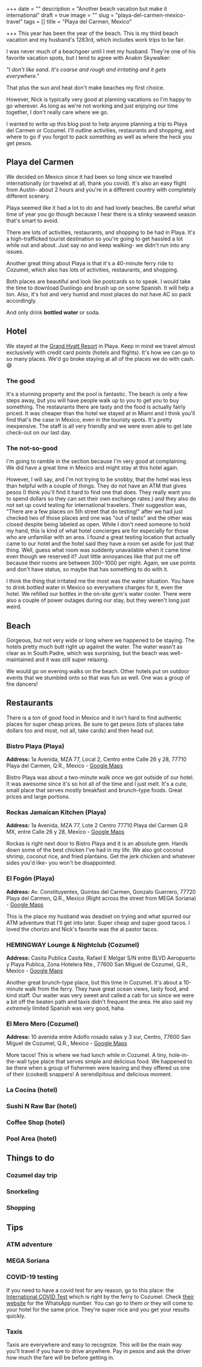 +++
date = ""
description = "Another beach vacation but make it international"
draft = true
image = ""
slug = "playa-del-carmen-mexico-travel"
tags = []
title = "Playa del Carmen, Mexico"

+++
This year has been the year of the beach. This is my third beach vacation and my husband's 1283rd, which includes work trips to be fair.

I was never much of a beachgoer until I met my husband. They're one of his favorite vacation spots, but I tend to agree with Anakin Skywalker:

_"I don't like sand. It's coarse and rough and irritating and it gets everywhere."_

That plus the sun and heat don't make beaches my first choice.

However, Nick is typically very good at planning vacations so I'm happy to go wherever. As long as we're not working and just enjoying our time together, I don't really care where we go.

I wanted to write up this blog post to help anyone planning a trip to Playa del Carmen or Cozumel. I'll outline activities, restaurants and shopping, and where to go if you forgot to pack something as well as where the heck you get pesos.

## Playa del Carmen

We decided on Mexico since it had been so long since we traveled internationally (or traveled at all, thank you covid). It's also an easy flight from Austin- about 2 hours and you're in a different country with completely different scenery.

Playa seemed like it had a lot to do and had lovely beaches. Be careful what time of year you go though because I hear there is a stinky seaweed season that's smart to avoid.

There are lots of activities, restaurants, and shopping to be had in Playa. It's a high-trafficked tourist destination so you're going to get hassled a lot while out and about. Just say no and keep walking- we didn't run into any issues.

Another great thing about Playa is that it's a 40-minute ferry ride to Cozumel, which also has lots of activities, restaurants, and shopping.

Both places are beautiful and look like postcards so to speak. I would take the time to download Duolingo and brush up on some Spanish. It will help a ton. Also, it's hot and very humid and most places do not have AC so pack accordingly.

And only drink **bottled water** or soda.

## Hotel

We stayed at the [Grand Hyatt Resort](https://www.hyatt.com/en-US/hotel/mexico/grand-hyatt-playa-del-carmen-resort/cunpc) in Playa. Keep in mind we travel almost exclusively with credit card points (hotels and flights). It's how we can go to so many places. We'd go broke staying at all of the places we do with cash. 😅

### The good

It's a stunning property and the pool is fantastic. The beach is only a few steps away, but you will have people walk up to you to get you to buy something. The restaurants there are tasty and the food is actually fairly priced. It was cheaper than the hotel we stayed at in Miami and I think you'll find that's the case in Mexico, even in the touristy spots. It's pretty inexpensive. The staff is all very friendly and we were even able to get late check-out on our last day.

### The not-so-good

I'm going to ramble in the section because I'm very good at complaining. We did have a great time in Mexico and might stay at this hotel again.

However, I will say, and I'm not trying to be snobby, that the hotel was less than helpful with a couple of things. They do not have an ATM that gives pesos (I think you'll find it hard to find one that does. They really want you to spend dollars so they can set their own exchange rates.) and they also do not set up covid testing for international travelers. Their suggestion was, "There are a few places on 5th street that do testing!" after we had just checked two of those places and one was "out of tests" and the other was closed despite being labeled as open. While I don't need someone to hold my hand, this is kind of what hotel concierges are for especially for those who are unfamiliar with an area. I found a great testing location that actually came to our hotel and the hotel said they have a room set aside for just that thing. Well, guess what room was suddenly unavailable when it came time even though we reserved it? Just little annoyances like that put me off because their rooms are between $300-$1000 per night. Again, we use points and don't have status, so maybe that has something to do with it.

I think the thing that irritated me the most was the water situation. You have to drink bottled water in Mexico so everywhere charges for it, even the hotel. We refilled our bottles in the on-site gym's water cooler. There were also a couple of power outages during our stay, but they weren't long just weird.

## Beach

Gorgeous, but not very wide or long where we happened to be staying. The hotels pretty much butt right up against the water. The water wasn't as clear as in South Padre, which was surprising, but the beach was well-maintained and it was still super relaxing.

We would go on evening walks on the beach. Other hotels put on outdoor events that we stumbled onto so that was fun as well. One was a group of fire dancers!

## Restaurants

There is a _ton_ of good food in Mexico and it isn't hard to find authentic places for super cheap prices. Be sure to get pesos (lots of places take dollars too and most, not all, take cards) and then head out.

### Bistro Playa (Playa)

**Address:** 1a Avenida, MZA 77, Local 2, Centro entre Calle 26 y 28, 77710 Playa del Carmen, Q.R., Mexico - [Google Maps](https://g.page/BistroPlaya?share)

Bistro Playa was about a two-minute walk once we got outside of our hotel. It was awesome since it's so hot all of the time and I just melt. It's a cute, small place that serves mostly breakfast and brunch-type foods. Great prices and large portions.

### Rockas Jamaican Kitchen (Playa)

**Address:** 1a Avenida, MZA 77, Lote 2 Centro 77710 Playa del Carmen Q.R MX, entre Calle 26 y 28, Mexico - [Google Maps](https://g.page/RockasJAM?share)

Rockas is right next door to Bistro Playa and it is an absolute gem. Hands down some of the best chicken I've had in my life. We also got coconut shrimp, coconut rice, and fried plantains. Get the jerk chicken and whatever sides you'd like- you won't be disappointed.

### El Fogón (Playa)

**Address:** Av. Constituyentes, Quintas del Carmen, Gonzalo Guerrero, 77720 Playa del Carmen, Q.R., Mexico (Right across the street from MEGA Soriana) - [Google Maps](https://goo.gl/maps/LaoyrvUbxaERh6Li6)

This is the place my husband was deadset on trying and what spurred our ATM adventure that I'll get into later. Super cheap and super good tacos. I loved the chorizo and Nick's favorite was the al pastor tacos.

### HEMINGWAY Lounge & Nightclub (Cozumel)

**Address:** Casita Publica Casita, Rafael E Melgar S/N entre BLVD Aeropuerto y Playa Publica, Zona Hotelera Nte., 77600 San Miguel de Cozumel, Q.R., Mexico - [Google Maps](https://g.page/hemingwayloungecozumel?share)

Another great brunch-type place, but this time in Cozumel. It's about a 10-minute walk from the ferry. They have great ocean views, tasty food, and kind staff. Our waiter was very sweet and called a cab for us since we were a bit off the beaten path and taxis didn't frequent the area. He also said my _extremely_ limited Spanish was very good, haha.

### El Mero Mero (Cozumel)

**Address:** 10 avenida entre Adolfo rosado salas y 3 sur, Centro, 77600 San Miguel de Cozumel, Q.R., Mexico - [Google Maps](https://goo.gl/maps/ca9hBv58wsCJ6p9J9)

More tacos! This is where we had lunch while in Cozumel. A tiny, hole-in-the-wall type place that serves simple and delicious food. We happened to be there when a group of fishermen were leaving and they offered us one of their (cooked) snappers! A serendipitous and delicious moment.

### La Cocina (hotel)

### Sushi N Raw Bar (hotel)

### Coffee Shop (hotel)

### Pool Area (hotel)

## Things to do

### Cozumel day trip

### Snorkeling

### Shopping

## Tips

### ATM adventure

### MEGA Soriana

### COVID-19 testing

If you need to have a covid test for any reason, go to this place: the [International COVID Test](https://goo.gl/maps/34R8SjPhGjc6VFNr7) which is right by the ferry to Cozumel. Check [their website](https://www.covidtestplayadelcarmen.com/) for the WhatsApp number. You can go to them or they will come to your hotel for the same price. They're super nice and you get your results quickly.

### Taxis

Taxis are everywhere and easy to recognize. This will be the main way you'll travel if you have to drive anywhere. Pay in pesos and ask the driver how much the fare will be before getting in.